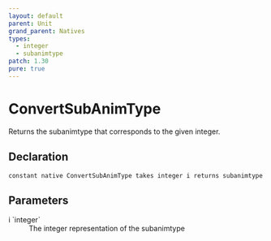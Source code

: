 ```yaml
---
layout: default
parent: Unit
grand_parent: Natives
types:
  - integer
  - subanimtype
patch: 1.30
pure: true
---
```


# ConvertSubAnimType
Returns the subanimtype that corresponds to the given integer.

## Declaration

```
constant native ConvertSubAnimType takes integer i returns subanimtype
```

## Parameters
<dl>
  <dt>i `integer`</dt>
  <dd>The integer representation of the subanimtype</dd>
</dl>